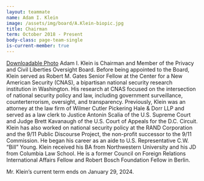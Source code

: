 ```yaml
---
layout: teammate
name: Adam I. Klein
image: /assets/img/board/A.Klein-biopic.jpg
title: Chairman
term: October 2018 - Present
body-class: page-team-single
is-current-member: true
---
```

[Downloadable Photo](https://raw.githubusercontent.com/18F/pclob/master/assets/img/board/A.Klein-biopic.jpg)
Adam I. Klein is Chairman and Member of the Privacy and Civil Liberties Oversight Board.  Before being appointed to the Board, Klein served as Robert M. Gates Senior Fellow at the Center for a New American Security (CNAS), a bipartisan national security research institution in Washington.  His research at CNAS focused on the intersection of national security policy and law, including government surveillance, counterterrorism, oversight, and transparency.  Previously, Klein was an attorney at the law firm of Wilmer Cutler Pickering Hale & Dorr LLP and served as a law clerk to Justice Antonin Scalia of the U.S. Supreme Court and Judge Brett Kavanaugh of the U.S. Court of Appeals for the D.C. Circuit.  Klein has also worked on national security policy at the RAND Corporation and the 9/11 Public Discourse Project, the non-profit successor to the 9/11 Commission.  He began his career as an aide to U.S. Representative C.W. “Bill” Young. Klein received his BA from Northwestern University and his JD from Columbia Law School.  He is a former Council on Foreign Relations International Affairs Fellow and Robert Bosch Foundation Fellow in Berlin.

Mr. Klein’s current term ends on January 29, 2024.



